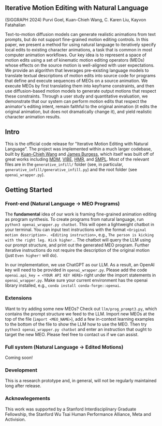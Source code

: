 ## Iterative Motion Editing with Natural Language ##
(SIGGRAPH 2024)
Purvi Goel, Kuan-Chieh Wang, C. Karen Liu, Kayvon Fatahalian

Text-to-motion diffusion models can generate realistic animations from text prompts, but do not support fine-grained motion editing controls. In this paper, we present a method for using natural language to iteratively specify local edits to existing character animations, a task that is common in most computer animation workflows. Our key idea is to represent a space of motion edits using a set of kinematic motion editing operators (MEOs) whose effects on the source motion is well-aligned with user expectations. We provide an algorithm that leverages pre-existing language models to translate textual descriptions of motion edits into source code for programs that define and execute sequences of MEOs on a source animation. We execute MEOs by first translating them into keyframe constraints, and then use diffusion-based motion models to generate output motions that respect these constraints. Through a user study and quantitative evaluation, we demonstrate that our system can perform motion edits that respect the animator's editing intent, remain faithful to the original animation (it edits the original animation, but does not dramatically change it), and yield realistic character animation results.

## Intro ##

This is the official code release for "Iterative Motion Editing with Natural Language". The project was implemented within a much larger codebase, built by <a href="https://wangkua1.github.io/">Kuan-Chieh Wang</a> and <a href="https://jmhb0.github.io/">James Burgess</a>, which itself was built off of great works including <a href=https://github.com/GuyTevet/motion-diffusion-model>MDM</a>, <a href="https://github.com/mkocabas/VIBE">VIBE</a>, <a href="https://github.com/akanazawa/hmr">HMR</a>, and <a href="https://smpl.is.tue.mpg.de/">SMPL</a>.
Most of the relevant files are in the `generative_infill/` folder (see, in particular, `generative_infill/generative_infill.py`) and the root folder (see `openai_wrapper.py`).

## Getting Started ##

### Front-end (Natural Language -> MEO Programs)

The <b>fundamental</b> idea of our work is framing fine-grained animation editing as program synthesis. To create programs from natural language, run `python3 openai_wrapper.py chatbot`. This will open a lightweight chatbot in your terminal. You can input text instructions with the format `<Original motion description>. <Editing instruction>`, e.g., `The person is kicking with the right leg. Kick higher.`. The chatbot will query the LLM using our prompt structure, and print out the generated MEO program. Further iterative instructions do not require the description of the original motion (just `Even higher!` will do). 

In our implementation, we use ChatGPT as our LLM. As a result, an OpenAI key will need to be provided in ``openai_wrapper.py``. Please add the code `openai.api_key = <YOUR API KEY HERE>` right under the import statements in ``openai_wrapper.py``. Make sure your current environment has the openai library installed, e.g., ``conda install conda-forge::openai``.

### Extensions ###
Want to try adding some new MEOs? Check out `llm/prog_prompt3.py`, which contains the prompt structure we feed to the LLM. Import new MEOs at the top of the file (`import <MEO_NAME>`), add a few in-context learning examples to the bottom of the file to show the LLM how to use the MEO. Then try `python3 openai_wrapper.py chatbot` and enter an instruction that ought to target the new MEO. Please feel free to contact us if we can assist.

### Full system (Natural Language -> Edited Motions)

Coming soon! 

### Development ###

This is a research prototype and, in general, will not be regularly maintained long after release. 

### Acknowlegements ###
This work was supported by a Stanford Interdisciplinary Graduate Fellowship, the Stanford Wu Tsai Human Performance Alliance, Meta and Activision.

